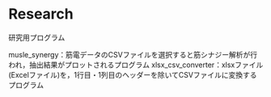 # Research

研究用プログラム

musle_synergy：筋電データのCSVファイルを選択すると筋シナジー解析が行われ，抽出結果がプロットされるプログラム
xlsx_csv_converter：xlsxファイル(Excelファイル)を，1行目・1列目のヘッダーを除いてCSVファイルに変換するプログラム
